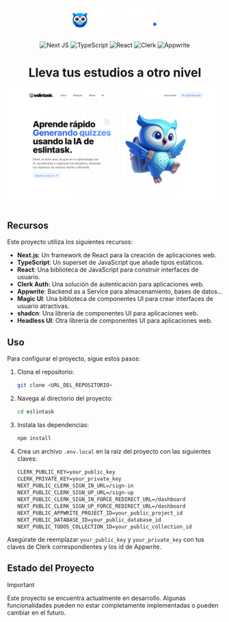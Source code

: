 <p align="center">
  <img src="./public/logos/logo1.png" alt="Logo" width="200">
</p>

<div align="center">

![Next JS](https://img.shields.io/badge/Next-black?style=for-the-badge&logo=next.js&logoColor=white)
![TypeScript](https://img.shields.io/badge/typescript-%23007ACC.svg?style=for-the-badge&logo=typescript&logoColor=white)
![React](https://img.shields.io/badge/react-%2320232a.svg?style=for-the-badge&logo=react&logoColor=%2361DAFB)
![Clerk](https://img.shields.io/badge/Clerk-indigo?style=for-the-badge&logo=clerk&logoColor=white)
![Appwrite](https://img.shields.io/badge/Appwrite-%23FD366E.svg?style=for-the-badge&logo=appwrite&logoColor=white)
</div>

<h1 align="center">Lleva tus estudios a otro nivel</h1>

<div align="center">
    <img src="./public/images/captura.png">
</div>

## Recursos 

Este proyecto utiliza los siguientes recursos:

- **Next.js**: Un framework de React para la creación de aplicaciones web.
- **TypeScript**: Un superset de JavaScript que añade tipos estáticos.
- **React**: Una biblioteca de JavaScript para construir interfaces de usuario.
- **Clerk Auth**: Una solución de autenticación para aplicaciones web.
- **Appwrite**: Backend as a Service para almacenamiento, bases de datos...
- **Magic UI**: Una biblioteca de componentes UI para crear interfaces de usuario atractivas.
- **shadcn**: Una librería de componentes UI para aplicaciones web.
- **Headless UI**: Otra librería de componentes UI para aplicaciones web.

## Uso

Para configurar el proyecto, sigue estos pasos:

1. Clona el repositorio:
    ```bash
    git clone <URL_DEL_REPOSITORIO>
    ```

2. Navega al directorio del proyecto:
    ```bash
    cd eslintask
    ```

3. Instala las dependencias:
    ```bash
    npm install
    ```

4. Crea un archivo `.env.local` en la raíz del proyecto con las siguientes claves:
    ```env
    CLERK_PUBLIC_KEY=your_public_key
    CLERK_PRIVATE_KEY=your_private_key
    NEXT_PUBLIC_CLERK_SIGN_IN_URL=/sign-in
    NEXT_PUBLIC_CLERK_SIGN_UP_URL=/sign-up
    NEXT_PUBLIC_CLERK_SIGN_IN_FORCE_REDIRECT_URL=/dashboard
    NEXT_PUBLIC_CLERK_SIGN_UP_FORCE_REDIRECT_URL=/dashboard
    NEXT_PUBLIC_APPWRITE_PROJECT_ID=your_public_project_id
    NEXT_PUBLIC_DATABASE_ID=your_public_database_id
    NEXT_PUBLIC_TODOS_COLLECTION_ID=your_public_collection_id
    
    ```

Asegúrate de reemplazar `your_public_key` y `your_private_key` con tus claves de Clerk correspondientes y los id de Appwrite.

## Estado del Proyecto

>[!IMPORTANT] 
> Este proyecto se encuentra actualmente en desarrollo. Algunas funcionalidades pueden no estar completamente implementadas o pueden cambiar en el futuro.